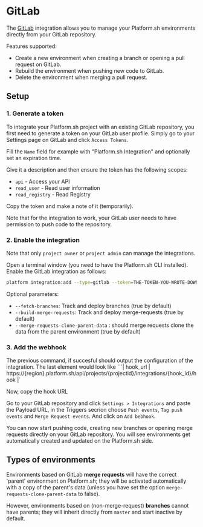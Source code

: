 # GitLab

The [GitLab](https://gitlab.com) integration allows you to manage your
Platform.sh environments directly from your GitLab repository.

Features supported:

* Create a new environment when creating a branch or opening a
    pull request on GitLab.
* Rebuild the environment when pushing new code to GitLab.
* Delete the environment when merging a pull request.

## Setup

### 1. Generate a token

To integrate your Platform.sh project with an existing GitLab
repository, you first need to generate a token on your GitLab user
profile. Simply go to your Settings page on GitLab and click
`Access Tokens`.

Fill the `Name` field for example with "Platform.sh Integration" and optionally
set an expiration time.

Give it a description and then ensure the token has the following scopes:

 * `api`  - Access your API
 * `read_user` - Read user information
 * `read_registry` - Read Registry

Copy the token and make a note of it (temporarily).

Note that for the integration to work, your GitLab user needs to have permission to push code to the repository.

### 2. Enable the integration

Note that only `project owner` or `project admin` can manage the integrations.

Open a terminal window (you need to have the Platform.sh CLI installed). Enable the GitLab integration as follows:

```bash
platform integration:add --type=gitlab --token=THE-TOKEN-YOU-WROTE-DOWN --base-url=https://THE-URL-OF-YOUR-GITLAB/ --gitlab-project=MY-NAMESPACE/MY-PROJECTNAME
```

Optional parameters:
* `--fetch-branches`: Track and deploy branches (true by default)
* `--build-merge-requests`: Track and deploy merge-requests (true by default)
* `--merge-requests-clone-parent-data` : should merge requests clone the data from the parent environment (true by default)

### 3. Add the webhook

The previous command, if succesful should output the configuration of the integration. The last element would look like
```| hook_url                         | https://{region}.platform.sh/api/projects/{projectid}/integrations/{hook_id}/hook |`

Now, copy the hook URL 

Go to your GitLab repository and click `Settings > Integrations` and paste the Payload URL, in the Triggers secrion choose 
`Push events`, `Tag push events` and `Merge Request events`. And click on `Add bebhook`.

You can now start pushing code, creating new branches or opening merge
requests directly on your GitLab repository. You will see environments get automatically created and updated on the Platform.sh side.


## Types of environments

Environments based on GitLab **merge requests** will have the correct 'parent' environment on Platform.sh; they will be activated automatically with a 
copy of the parent's data (unless you have set the option `merge-requests-clone-parent-data` to false).

However, environments based on (non-merge-request) **branches** cannot have parents; they will inherit directly from `master` and start inactive by default.
